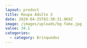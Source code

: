 ```yaml
---
layout: product
title: Roupa Adulto 3
date: 2020-04-25T02:30:31.069Z
image: /images/uploads/bg-fake.jpg
value: 34.1
categories:
  - category: Brinquedos
---
```

